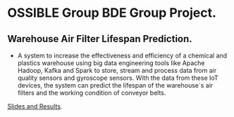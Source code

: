 # OSSIBLE Group BDE Group Project.
## Warehouse Air Filter Lifespan Prediction.
-  A system to increase the effectiveness and efficiency of a chemical and plastics warehouse using big data engineering tools like Apache Hadoop, Kafka and Spark to store, stream and process data from air quality sensors and gyroscope sensors. With the data from these IoT devices, the system can predict the lifespan of the warehouse`s air filters and the working condition of conveyor belts.

[Slides and Results](https://docs.google.com/presentation/d/1Yj6vEcTB4ajqPR2aTWrqSV9qC6q2RVDoFppVy7ehlUw/edit?usp=sharing).
